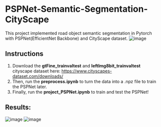 # PSPNet-Semantic-Segmentation-CityScape
This project implemented road object semantic segmentation in Pytorch with PSPNet(EfficientNet Backbone) and CityScape dataset.
![image](https://user-images.githubusercontent.com/75484465/174480553-b4f60fa9-ff80-4634-aaf2-51d42f53bf43.png)


## Instructions
1. Download the **gtFine_trainvaltest** and **leftImg8bit_trainvaltest** cityscape dataset here: https://www.cityscapes-dataset.com/downloads/
2. Then, run the **preprocess.ipynb** to turn the data into a .npz file to train the PSPNet later.
3. Finally, run the **project_PSPNet.ipynb** to train and test the PSPNet!

## Results:

![image](https://user-images.githubusercontent.com/75484465/174480706-878b07c3-b670-43e6-b28b-b82163764388.png)
![image](https://user-images.githubusercontent.com/75484465/174480717-0d3eb744-17a6-45b2-95da-1fc31aaa3bb8.png)







